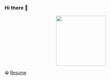 ### Hi there 👋

<div style="display: flex;justify-content: center;"><img style="width: 164px;height: 164px;" src="https://user-images.githubusercontent.com/59418226/89773193-6c522700-db3e-11ea-9d51-3cfa214e2df4.png"></div>


😀 [Resume](https://ytype.github.io/portfolio/)

